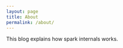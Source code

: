 ```yaml
---
layout: page
title: About
permalink: /about/
---
```


This blog explains how spark internals works.

